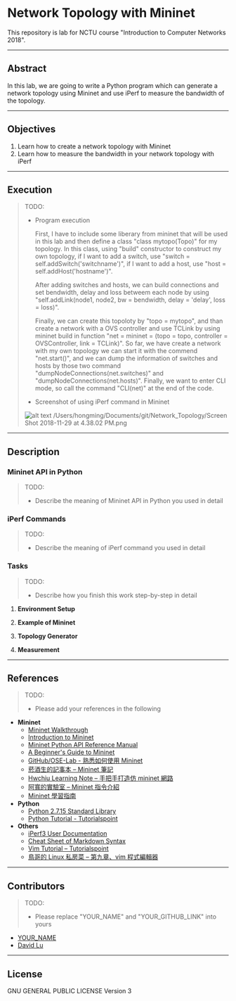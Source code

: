 # Network Topology with Mininet

This repository is lab for NCTU course "Introduction to Computer Networks 2018".

---
## Abstract

In this lab, we are going to write a Python program which can generate a network topology using Mininet and use iPerf to measure the bandwidth of the topology.

---
## Objectives

1. Learn how to create a network topology with Mininet
2. Learn how to measure the bandwidth in your network topology with iPerf

---
## Execution

> TODO: 
> * Program execution
>
>    First, I have to include some liberary from mininet that will be used in this lab and then define a class "class mytopo(Topo)" for my topology.  In this class, using "build" constructor to construct my own topology, if I want to add a switch, use "switch = self.addSwitch('switchname')", if I want to add a host, use "host = self.addHost('hostname')".
>
>    After adding switches and hosts, we can build connections and set bendwidth, delay and loss betweem each node by using "self.addLink(node1, node2, bw = bendwidth, delay = 'delay', loss = loss)".
>
>    Finally, we can create this topoloty by "topo = mytopo", and than create a network with a OVS controller and use TCLink by using mininet build in function "net = mininet = (topo = topo, controller = OVSController, link = TCLink)". So far, we have create a network with my own topology we can start it with the commend "net.start()", and we can dump the information of switches and hosts by those two command "dumpNodeConnections(net.switches)" and "dumpNodeConnections(net.hosts)". Finally, we want to enter CLI mode, so call the command "CLI(net)" at the end of the code.
> * Screenshot of using iPerf command in Mininet
>
>  ![alt text](https://github.com/nctucn/lab2-Hong-Ming/blob/master/Screen%20Shot%202018-11-29%20at%204.35.08%20PM.png)
> /Users/hongming/Documents/git/Network_Topology/Screen Shot 2018-11-29 at 4.38.02 PM.png

---
## Description

### Mininet API in Python

> TODO:
> * Describe the meaning of Mininet API in Python you used in detail

### iPerf Commands

> TODO:
> * Describe the meaning of iPerf command you used in detail

### Tasks

> TODO:
> * Describe how you finish this work step-by-step in detail

1. **Environment Setup**


2. **Example of Mininet**


3. **Topology Generator**


4. **Measurement**

---
## References

> TODO: 
> * Please add your references in the following

* **Mininet**
    * [Mininet Walkthrough](http://mininet.org/walkthrough/)
    * [Introduction to Mininet](https://github.com/mininet/mininet/wiki/Introduction-to-Mininet)
    * [Mininet Python API Reference Manual](http://mininet.org/api/annotated.html)
    * [A Beginner's Guide to Mininet](https://opensourceforu.com/2017/04/beginners-guide-mininet/)
    * [GitHub/OSE-Lab - 熟悉如何使用 Mininet](https://github.com/OSE-Lab/Learning-SDN/blob/master/Mininet/README.md)
    * [菸酒生的記事本 – Mininet 筆記](https://blog.laszlo.tw/?p=81)
    * [Hwchiu Learning Note – 手把手打造仿 mininet 網路](https://hwchiu.com/setup-mininet-like-environment.html)
    * [阿寬的實驗室 – Mininet 指令介紹](https://ting-kuan.blog/2017/11/09/%E3%80%90mininet%E6%8C%87%E4%BB%A4%E4%BB%8B%E7%B4%B9%E3%80%91/)
    * [Mininet 學習指南](https://www.sdnlab.com/11495.html)
* **Python**
    * [Python 2.7.15 Standard Library](https://docs.python.org/2/library/index.html)
    * [Python Tutorial - Tutorialspoint](https://www.tutorialspoint.com/python/)
* **Others**
    * [iPerf3 User Documentation](https://iperf.fr/iperf-doc.php#3doc)
    * [Cheat Sheet of Markdown Syntax](https://www.markdownguide.org/cheat-sheet)
    * [Vim Tutorial – Tutorialspoint](https://www.tutorialspoint.com/vim/index.htm)
    * [鳥哥的 Linux 私房菜 – 第九章、vim 程式編輯器](http://linux.vbird.org/linux_basic/0310vi.php)

---
## Contributors

> TODO:
> * Please replace "YOUR_NAME" and "YOUR_GITHUB_LINK" into yours

* [YOUR_NAME](YOUR_GITHUB_LINK)
* [David Lu](https://github.com/yungshenglu)

---
## License

GNU GENERAL PUBLIC LICENSE Version 3
